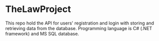 # TheLawProject
This repo hold the API for users' registration and login with storing and retrieving data from the database. Programming language is C# (.NET framework) and MS SQL database.
